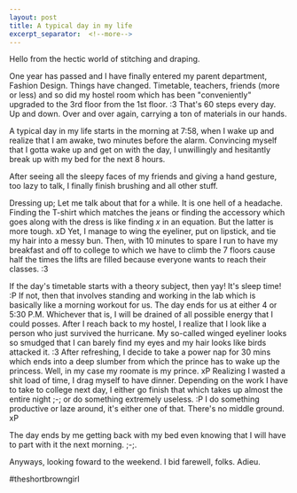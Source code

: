 ```yaml
---
layout: post
title: A typical day in my life
excerpt_separator:  <!--more-->
---
```


Hello from the hectic world of stitching and draping. 

One year has passed and I have finally entered my parent department, Fashion Design. Things have changed. Timetable, teachers, friends (more or less) and so did my hostel room which has been "conveniently" upgraded to the 3rd floor from the 1st floor. :3 That's 60 steps every day. Up and down. Over and over again, carrying a ton of materials in our hands. 

A typical day in my life starts in the morning at 7:58, when I wake up and realize that I am awake, two minutes before the alarm. Convincing myself that I gotta wake up and get on with the day, I unwillingly and hesitantly break up with my bed for the next 8 hours. 

After seeing all the sleepy faces of my friends and giving a hand gesture, too lazy to talk, I finally finish brushing and all other stuff. 

Dressing up; Let me talk about that for a while. It is one hell of a headache. Finding the T-shirt which matches the jeans or finding the accessory which goes along with the dress is like finding *x* in an equation. But the latter is more tough. xD Yet, I manage to wing the eyeliner, put on lipstick, and tie my hair into a messy bun. Then, with 10 minutes to spare I run to have my breakfast and off to college to which we have to climb the 7 floors cause half the times the lifts are filled because everyone wants to reach their classes. :3

If the day's timetable starts with a theory subject, then yay! It's sleep time! :P If not, then that involves standing and working in the lab which is basically like a morning workout for us. The day ends for us at either 4 or 5:30 P.M. Whichever that is, I will be drained of all possible energy that I could posses. After I reach back to my hostel, I realize that I look like a person who just survived the hurricane. My so-called winged eyeliner looks so smudged that I can barely find my eyes and my hair looks like birds attacked it. :3 After refreshing, I decide to take a power nap for 30 mins which ends into a deep slumber from which the prince has to wake up the princess. Well, in my case my roomate is my prince. xP Realizing I wasted a shit load of time, I drag myself to have dinner. Depending on the work I have to take to college next day, I either go finish that which takes up almost the entire night ;-; or do something extremely useless. :P I do something productive or laze around, it's either one of that. There's no middle ground. xP 

The day ends by me getting back with my bed even knowing that I will have to part with it the next morning. ;-;. 

Anyways, looking foward to the weekend. I bid farewell, folks. Adieu. 

#theshortbrowngirl
